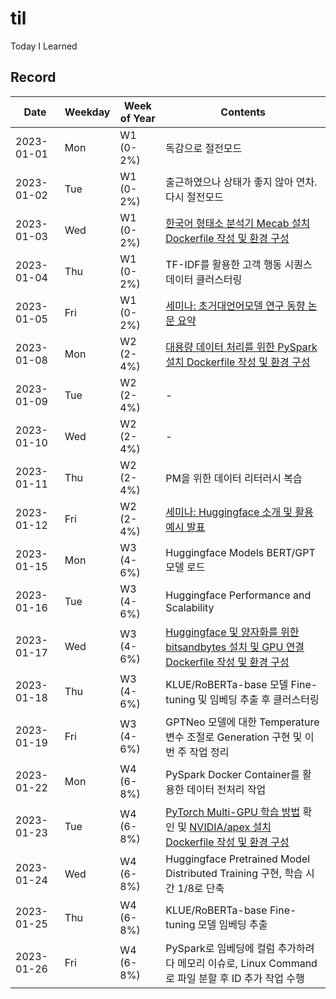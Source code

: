 # til
Today I Learned

## Record

|Date|Weekday|Week of Year|Contents|
|---|---|---|---|
|2023-01-01|Mon|W1 (0-2%)|독감으로 절전모드|
|2023-01-02|Tue|W1 (0-2%)|출근하였으나 상태가 좋지 않아 연차. 다시 절전모드|
|2023-01-03|Wed|W1 (0-2%)|[한국어 형태소 분석기 Mecab 설치 Dockerfile 작성 및 환경 구성](./docker/images/mecab/Dockerfile)|
|2023-01-04|Thu|W1 (0-2%)|TF-IDF를 활용한 고객 행동 시퀀스 데이터 클러스터링|
|2023-01-05|Fri|W1 (0-2%)|[세미나: 초거대언어모델 연구 동향 논문 요약](./seminar/paper/llm-survey_upload.pdf)|
|2023-01-08|Mon|W2 (2-4%)|[대용량 데이터 처리를 위한 PySpark 설치 Dockerfile 작성 및 환경 구성](./docker/images/pyspark/Dockerfile)|
|2023-01-09|Tue|W2 (2-4%)|-|
|2023-01-10|Wed|W2 (2-4%)|-|
|2023-01-11|Thu|W2 (2-4%)|PM을 위한 데이터 리터러시 복습|
|2023-01-12|Fri|W2 (2-4%)|[세미나: Huggingface 소개 및 활용 예시 발표](./seminar/tool/huggingface-for-llm_upload.pdf)|
|2023-01-15|Mon|W3 (4-6%)|Huggingface Models BERT/GPT 모델 로드|
|2023-01-16|Tue|W3 (4-6%)|Huggingface Performance and Scalability|
|2023-01-17|Wed|W3 (4-6%)|[Huggingface 및 양자화를 위한 bitsandbytes 설치 및 GPU 연결 Dockerfile 작성 및 환경 구성](./docker/images/huggingface/Dockerfile)|
|2023-01-18|Thu|W3 (4-6%)|KLUE/RoBERTa-base 모델 Fine-tuning 및 임베딩 추출 후 클러스터링|
|2023-01-19|Fri|W3 (4-6%)|GPTNeo 모델에 대한 Temperature 변수 조절로 Generation 구현 및 이번 주 작업 정리|
|2023-01-22|Mon|W4 (6-8%)|PySpark Docker Container를 활용한 데이터 전처리 작업|
|2023-01-23|Tue|W4 (6-8%)|[PyTorch Multi-GPU 학습 방법](https://medium.com/daangn/pytorch-multi-gpu-%ED%95%99%EC%8A%B5-%EC%A0%9C%EB%8C%80%EB%A1%9C-%ED%95%98%EA%B8%B0-27270617936b) 확인 및 [NVIDIA/apex 설치 Dockerfile 작성 및 환경 구성](./docker/images/apex/Dockerfile)|
|2023-01-24|Wed|W4 (6-8%)|Huggingface Pretrained Model Distributed Training 구현, 학습 시간 1/8로 단축|
|2023-01-25|Thu|W4 (6-8%)|KLUE/RoBERTa-base Fine-tuning 모델 임베딩 추출|
|2023-01-26|Fri|W4 (6-8%)|PySpark로 임베딩에 컬럼 추가하려다 메모리 이슈로, Linux Command로 파일 분할 후 ID 추가 작업 수행|


